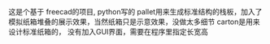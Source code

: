 这是个基于 freecad的项目, python写的
pallet用来生成标准结构的栈板，加入了模拟纸箱堆叠的展示效果，当然纸箱只是示意效果，没做太多细节
carton是用来设计标准纸箱的， 没有加入GUI界面，需要在程序里指定长宽高

